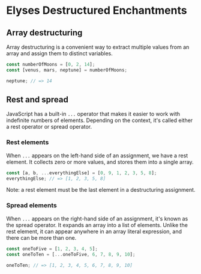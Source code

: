 # Elyses Destructured Enchantments

## Array destructuring

Array destructuring is a convenient way to extract multiple values from an array and assign them to distinct variables.

```js
const numberOfMoons = [0, 2, 14];
const [venus, mars, neptune] = numberOfMoons;

neptune; // => 14
```

## Rest and spread

JavaScript has a built-in `...` operator that makes it easier to work with indefinite numbers of elements. Depending on the context, it's called either a rest operator or spread operator.

### Rest elements

When `...` appears on the left-hand side of an assignment, we have a rest element. It collects zero or more values, and stores them into a single array.

```js
const [a, b, ...everythingElse] = [0, 9, 1, 2, 3, 5, 8];
everythingElse; // => [1, 2, 3, 5, 8]
```

Note: a rest element must be the last element in a destructuring assignment.

### Spread elements

When `...` appears on the right-hand side of an assignment, it's known as the spread operator. It expands an array into a list of elements. Unlike the rest element, it can appear anywhere in an array literal expression, and there can be more than one.

```js
const oneToFive = [1, 2, 3, 4, 5];
const oneToTen = [...oneToFive, 6, 7, 8, 9, 10];

oneToTen; // => [1, 2, 3, 4, 5, 6, 7, 8, 9, 10]
```
